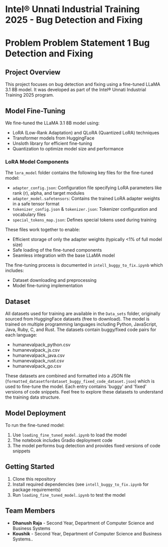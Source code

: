 # Intel® Unnati Industrial Training 2025 - Bug Detection and Fixing

# Problem Problem Statement 1 Bug Detection and Fixing

## Project Overview

This project focuses on bug detection and fixing using a fine-tuned LLaMA 3.1 8B model. It was developed as part of the Intel® Unnati Industrial Training 2025 program.

## Model Fine-Tuning

We fine-tuned the LLaMA 3.1 8B model using:

- LoRA (Low-Rank Adaptation) and QLoRA (Quantized LoRA) techniques
- Transformer models from HuggingFace
- Unsloth library for efficient fine-tuning
- Quantization to optimize model size and performance

### LoRA Model Components

The `lora_model` folder contains the following key files for the fine-tuned model:

- `adapter_config.json`: Configuration file specifying LoRA parameters like rank (r), alpha, and target modules
- `adapter_model.safetensors`: Contains the trained LoRA adapter weights in a safe tensor format
- `tokenizer_config.json` & `tokenizer.json`: Tokenizer configuration and vocabulary files
- `special_tokens_map.json`: Defines special tokens used during training

These files work together to enable:

- Efficient storage of only the adapter weights (typically <1% of full model size)
- Safe loading of the fine-tuned components
- Seamless integration with the base LLaMA model

The fine-tuning process is documented in `intell_buggy_to_fix.ipynb` which includes:

- Dataset downloading and preprocessing
- Model fine-tuning implementation

## Dataset

All datasets used for training are available in the `Data_sets` folder, originally sourced from HuggingFace datasets (free to download). The model is trained on multiple programming languages including Python, JavaScript, Java, Ruby, C, and Rust. The datasets contain buggy/fixed code pairs for each language:

- humanevalpack_python.csv
- humanevalpack_js.csv
- humanevalpack_java.csv
- humanevalpack_rust.csv
- humanevalpack_go.csv

These datasets are combined and formatted into a JSON file (`formatted_datasetfordataset_buggy_fixed_code_dataset.json`) which is used to fine-tune the model. Each entry contains 'buggy' and 'fixed' versions of code snippets. Feel free to explore these datasets to understand the training data structure.

## Model Deployment

To run the fine-tuned model:

1. Use `loading_fine_tuned_model.ipynb` to load the model
2. The notebook includes Gradio deployment code
3. The model performs bug detection and provides fixed versions of code snippets

## Getting Started

1. Clone this repository
2. Install required dependencies (see `intell_buggy_to_fix.ipynb` for package requirements)
3. Run `loading_fine_tuned_model.ipynb` to test the model

## Team Members

- **Dhanush Raja** - Second Year, Department of Computer Science and Business Systems
- **Koushik** - Second Year, Department of Computer Science and Business Systems..
